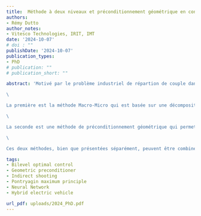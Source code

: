 ```yaml
---
title:  Méthode à deux niveaux et préconditionnement géométrique en contrôle optimal. Application au problème de répartition de couple des véhicules hybrides électriques.
authors:
- Rémy Dutto
author_notes: 
- Vitesco Technologies, IRIT, IMT
date: '2024-10-07'
# doi : ""
publishDate: '2024-10-07'
publication_types:
- PhD
# publication: ""
# publication_short: ""

abstract: 'Motivé par le problème industriel de répartion de couple dans les véhicules hybrides électriques, ce travail propose principalement deux nouveles méthodes de résoluon indirectes de problèmes de commande opmale. 

\

La première est la méthode Macro-Micro qui est basée sur une décomposition à deux niveaux du problème de commande opmale, faisant intervenir les fonc ons valeur de Belman de manière explicite à des temps préalablement fixés. Ces fonctions sont connues pour être assez difficile à construire. L’idée principale est d’approcher ces fonctions valeur par des réseaux de neurones, ce qui mène à une résoluon hiérarchique d’un problème d’opmisaon en dimension faible et d’un ensemble de problèmes de commande opmale définis sur des intervales de temps plus courts. 

\

La seconde est une méthode de préconditionnement géométrique qui permet une résoluon plus efficace du problème de commande opmale. Cette méthode, basée sur l’interprétaon géométrique du co-état et sur la transformée de Mathieu, utilise un changement de variable linéaire à partir de la simple transformaon d’une elipse en cercle. 

\

Ces deux méthodes, bien que présentées séparément, peuvent être combinées et mènent à une résoluon plus rapide, robuste et légère du problème de répartion de couple, permettant ainsi que de s’approcher des critères d’embarquabilités.'

tags:
- Bilevel optimal control
- Geometric preconditioner
- Indirect shooting
- Pontryagin maximum principle
- Neural Network
- Hybrid electric vehicle

url_pdf: uploads/2024_PhD.pdf
---
```


